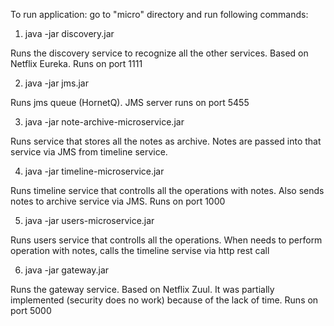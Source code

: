 To run application:
go to "micro" directory and run following commands:


1. java -jar discovery.jar         

Runs the discovery service to recognize all the other services. Based on Netflix Eureka. Runs on port 1111



2. java -jar jms.jar

Runs jms queue (HornetQ). JMS server runs on port 5455



3. java -jar note-archive-microservice.jar

Runs service that stores all the notes as archive. Notes are passed into that service via JMS from timeline service.



4. java -jar timeline-microservice.jar

Runs timeline service that controlls all the operations with notes. Also sends notes to archive service via JMS. Runs on port 1000



5. java -jar users-microservice.jar

Runs users service that controlls all the operations. When needs to perform operation with notes, calls the timeline servise via http rest call



6. java -jar gateway.jar

Runs the gateway service. Based on Netflix Zuul. It was partially implemented (security does no work) because of the lack of time. Runs on port 5000